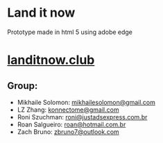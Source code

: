 # Land it now

Prototype made in html 5 using adobe edge

# [landitnow.club](http://landitnow.club/)

## Group:
- Mikhaile Solomon: mikhailesolomon@gmail.com
- LZ Zhang: konnectome@gmail.com
- Roni Szuchman: roni@justadsexpress.com.br
- Roan Salgueiro: roan@hotmail.com.br
- Zach Bruno: zbruno7@outlook.com
